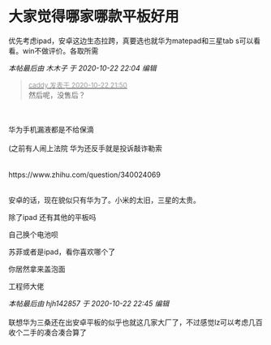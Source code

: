 # 大家觉得哪家哪款平板好用


优先考虑ipad，安卓这边生态拉跨，真要选也就华为matepad和三星tab s可以看看。win不做评价。各取所需

<i class="pstatus"> 本帖最后由 木木子 于 2020-10-22 22:04 编辑 </i><br />
<div class="quote"><blockquote><font size="2"><a href="https://www.hostloc.com/forum.php?mod=redirect&amp;goto=findpost&amp;pid=9338248&amp;ptid=757368" target="_blank"><font color="#999999">caddy 发表于 2020-10-22 21:50</font></a></font><br />
然后呢，没售后？</blockquote></div><br />
<br />
华为手机漏液都是不给保滴<br />
<br />
(之前有人闹上法院 华为还反手就是投诉敲诈勒索 <br />
<br />
<br />
https://www.zhihu.com/question/340024069<br />
<br />
<img id="aimg_f2Gi7" onclick="zoom(this, this.src, 0, 0, 0)" class="zoom" src="https://i.w3tt.com/images/o1D0L.png" onmouseover="img_onmouseoverfunc(this)" onload="thumbImg(this)" border="0" alt="" />

安卓的话，现在貌似只有华为了。小米的太旧，三星的太贵。

除了ipad 还有其他的平板吗<img src="static/image/smiley/default/lol.gif" smilieid="12" border="0" alt="" /><img src="static/image/smiley/default/lol.gif" smilieid="12" border="0" alt="" />

自己换个电池呗

苏菲或者是ipad，看你喜欢哪个了<img src="static/image/smiley/default/lol.gif" smilieid="12" border="0" alt="" />

你居然拿来盖泡面

工程师大佬

<i class="pstatus"> 本帖最后由 hjh142857 于 2020-10-22 22:45 编辑 </i><br />
<br />
联想华为三桑<img src="static/image/smiley/default/lol.gif" smilieid="12" border="0" alt="" />还在出安卓平板的似乎也就这几家大厂了，不过感觉lz可以考虑几百收个二手的凑合凑合算了
